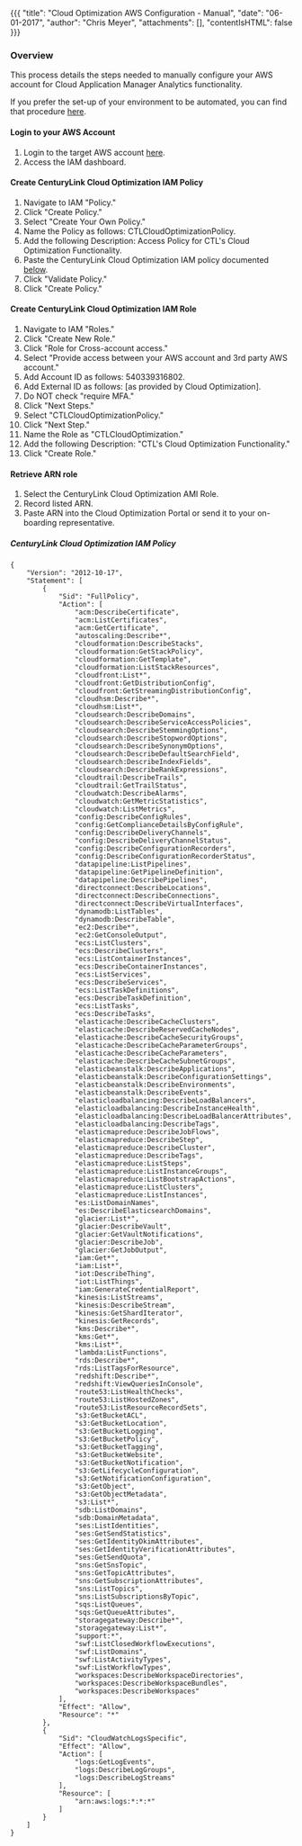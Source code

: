 {{{
  "title": "Cloud Optimization AWS Configuration - Manual",
  "date": "06-01-2017",
  "author": "Chris Meyer",
  "attachments": [],
  "contentIsHTML": false
}}}

### Overview
This process details the steps needed to manually configure your AWS account for Cloud Application Manager Analytics functionality.

If you prefer the set-up of your environment to be automated, you can find that procedure [here](CloudApplicationManagerAnalyticsAWSSetup.md).

#### Login to your AWS Account
1. Login to the target AWS account [here](https://console.aws.amazon.com/iam).
2. Access the IAM dashboard.

#### Create CenturyLink Cloud Optimization IAM Policy
1. Navigate to IAM "Policy."
2. Click "Create Policy."
3. Select "Create Your Own Policy."
4. Name the Policy as follows: CTLCloudOptimizationPolicy.
5. Add the following Description: Access Policy for CTL's Cloud Optimization Functionality.
6. Paste the CenturyLink Cloud Optimization IAM policy documented [below](#centuryLink-cloud-optimization-iam-policy).
7. Click "Validate Policy."
8. Click "Create Policy."

#### Create CenturyLink Cloud Optimization IAM Role
1. Navigate to IAM "Roles."
2. Click "Create New Role."
3. Click "Role for Cross-account access."
4. Select "Provide access between your AWS account and 3rd party AWS account."
5. Add Account ID as follows: 540339316802.
6. Add External ID as follows: [as provided by Cloud Optimization].
7. Do NOT check "require MFA."
8. Click "Next Steps."
9. Select "CTLCloudOptimizationPolicy."
10. Click "Next Step."
11. Name the Role as "CTLCloudOptimization."
12. Add the following Description: "CTL's Cloud Optimization Functionality."
13. Click "Create Role."

#### Retrieve ARN role
1. Select the CenturyLink Cloud Optimization AMI Role.
2. Record listed ARN.
3. Paste ARN into the Cloud Optimization Portal or send it to your on-boarding representative.


##### CenturyLink Cloud Optimization IAM Policy
```
{
    "Version": "2012-10-17",
    "Statement": [
        {
            "Sid": "FullPolicy",
            "Action": [
                "acm:DescribeCertificate",
                "acm:ListCertificates",
                "acm:GetCertificate",
                "autoscaling:Describe*",
                "cloudformation:DescribeStacks",
                "cloudformation:GetStackPolicy",
                "cloudformation:GetTemplate",
                "cloudformation:ListStackResources",
                "cloudfront:List*",
                "cloudfront:GetDistributionConfig",
                "cloudfront:GetStreamingDistributionConfig",
                "cloudhsm:Describe*",
                "cloudhsm:List*",
                "cloudsearch:DescribeDomains",
                "cloudsearch:DescribeServiceAccessPolicies",
                "cloudsearch:DescribeStemmingOptions",
                "cloudsearch:DescribeStopwordOptions",
                "cloudsearch:DescribeSynonymOptions",
                "cloudsearch:DescribeDefaultSearchField",
                "cloudsearch:DescribeIndexFields",
                "cloudsearch:DescribeRankExpressions",
                "cloudtrail:DescribeTrails",
                "cloudtrail:GetTrailStatus",
                "cloudwatch:DescribeAlarms",
                "cloudwatch:GetMetricStatistics",
                "cloudwatch:ListMetrics",
                "config:DescribeConfigRules",
                "config:GetComplianceDetailsByConfigRule",
                "config:DescribeDeliveryChannels",
                "config:DescribeDeliveryChannelStatus",
                "config:DescribeConfigurationRecorders",
                "config:DescribeConfigurationRecorderStatus",
                "datapipeline:ListPipelines",
                "datapipeline:GetPipelineDefinition",
                "datapipeline:DescribePipelines",
                "directconnect:DescribeLocations",
                "directconnect:DescribeConnections",
                "directconnect:DescribeVirtualInterfaces",
                "dynamodb:ListTables",
                "dynamodb:DescribeTable",
                "ec2:Describe*",
                "ec2:GetConsoleOutput",
                "ecs:ListClusters",
                "ecs:DescribeClusters",
                "ecs:ListContainerInstances",
                "ecs:DescribeContainerInstances",
                "ecs:ListServices",
                "ecs:DescribeServices",
                "ecs:ListTaskDefinitions",
                "ecs:DescribeTaskDefinition",
                "ecs:ListTasks",
                "ecs:DescribeTasks",
                "elasticache:DescribeCacheClusters",
                "elasticache:DescribeReservedCacheNodes",
                "elasticache:DescribeCacheSecurityGroups",
                "elasticache:DescribeCacheParameterGroups",
                "elasticache:DescribeCacheParameters",
                "elasticache:DescribeCacheSubnetGroups",
                "elasticbeanstalk:DescribeApplications",
                "elasticbeanstalk:DescribeConfigurationSettings",
                "elasticbeanstalk:DescribeEnvironments",
                "elasticbeanstalk:DescribeEvents",
                "elasticloadbalancing:DescribeLoadBalancers",
                "elasticloadbalancing:DescribeInstanceHealth",
                "elasticloadbalancing:DescribeLoadBalancerAttributes",
                "elasticloadbalancing:DescribeTags",
                "elasticmapreduce:DescribeJobFlows",
                "elasticmapreduce:DescribeStep",
                "elasticmapreduce:DescribeCluster",
                "elasticmapreduce:DescribeTags",
                "elasticmapreduce:ListSteps",
                "elasticmapreduce:ListInstanceGroups",
                "elasticmapreduce:ListBootstrapActions",
                "elasticmapreduce:ListClusters",
                "elasticmapreduce:ListInstances",
                "es:ListDomainNames",
                "es:DescribeElasticsearchDomains",
                "glacier:List*",
                "glacier:DescribeVault",
                "glacier:GetVaultNotifications",
                "glacier:DescribeJob",
                "glacier:GetJobOutput",
                "iam:Get*",
                "iam:List*",
                "iot:DescribeThing",
                "iot:ListThings",
                "iam:GenerateCredentialReport",
                "kinesis:ListStreams",
                "kinesis:DescribeStream",
                "kinesis:GetShardIterator",
                "kinesis:GetRecords",
                "kms:Describe*",
                "kms:Get*",
                "kms:List*",
                "lambda:ListFunctions",
                "rds:Describe*",
                "rds:ListTagsForResource",
                "redshift:Describe*",
                "redshift:ViewQueriesInConsole",
                "route53:ListHealthChecks",
                "route53:ListHostedZones",
                "route53:ListResourceRecordSets",
                "s3:GetBucketACL",
                "s3:GetBucketLocation",
                "s3:GetBucketLogging",
                "s3:GetBucketPolicy",
                "s3:GetBucketTagging",
                "s3:GetBucketWebsite",
                "s3:GetBucketNotification",
                "s3:GetLifecycleConfiguration",
                "s3:GetNotificationConfiguration",
                "s3:GetObject",
                "s3:GetObjectMetadata",
                "s3:List*",
                "sdb:ListDomains",
                "sdb:DomainMetadata",
                "ses:ListIdentities",
                "ses:GetSendStatistics",
                "ses:GetIdentityDkimAttributes",
                "ses:GetIdentityVerificationAttributes",
                "ses:GetSendQuota",
                "sns:GetSnsTopic",
                "sns:GetTopicAttributes",
                "sns:GetSubscriptionAttributes",
                "sns:ListTopics",
                "sns:ListSubscriptionsByTopic",
                "sqs:ListQueues",
                "sqs:GetQueueAttributes",
                "storagegateway:Describe*",
                "storagegateway:List*",
                "support:*",
                "swf:ListClosedWorkflowExecutions",
                "swf:ListDomains",
                "swf:ListActivityTypes",
                "swf:ListWorkflowTypes",
                "workspaces:DescribeWorkspaceDirectories",
                "workspaces:DescribeWorkspaceBundles",
                "workspaces:DescribeWorkspaces"
            ],
            "Effect": "Allow",
            "Resource": "*"
        },
        {
            "Sid": "CloudWatchLogsSpecific",
            "Effect": "Allow",
            "Action": [
                "logs:GetLogEvents",
                "logs:DescribeLogGroups",
                "logs:DescribeLogStreams"
            ],
            "Resource": [
                "arn:aws:logs:*:*:*"
            ]
        }
    ]
}
```
